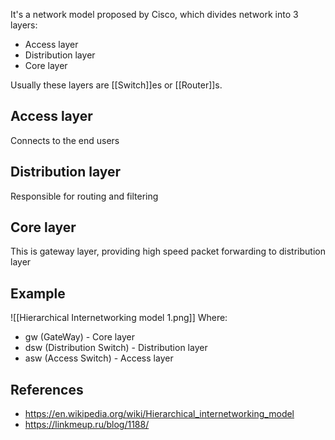 It's a network model proposed by Cisco, which divides network into 3 layers:
- Access layer
- Distribution layer
- Core layer

Usually these layers are [[Switch]]es or [[Router]]s.

## Access layer
Connects to the end users

## Distribution layer
Responsible for routing and filtering

## Core layer
This is gateway layer, providing high speed packet forwarding to distribution layer

## Example

![[Hierarchical Internetworking model 1.png]]
Where:
- gw (GateWay) - Core layer
- dsw (Distribution Switch) - Distribution layer
- asw (Access Switch) - Access layer

## References
- https://en.wikipedia.org/wiki/Hierarchical_internetworking_model
- https://linkmeup.ru/blog/1188/